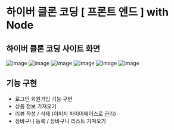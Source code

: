 # 하이버 클론 코딩 [ 프론트 엔드 ] with Node

## 하이버 클론 코딩 사이트 화면
![image](https://user-images.githubusercontent.com/87432361/175252438-3238d938-7141-4547-9a97-1db412622a73.png)
![image](https://user-images.githubusercontent.com/87432361/175252998-266ddb12-bac9-47c0-86d8-aaff40388750.png)
![image](https://user-images.githubusercontent.com/87432361/175253046-070be80c-1660-4820-98b8-f2494d87f4fa.png)
![image](https://user-images.githubusercontent.com/87432361/175253161-183aa498-2dec-4f28-babe-26c75fe925ce.png)
![image](https://user-images.githubusercontent.com/87432361/175253189-e5ed020c-39bb-42f3-bfaa-ab4abed9bb90.png)
![image](https://user-images.githubusercontent.com/87432361/175253378-5e8e45f8-acc0-4f6a-b8ca-1f5218c5caf5.png)

## 기능 구현

- 로그인 회원가입 기능 구현 
- 상품 정보 가져오기
- 리뷰 작성 / 삭제 (이미지 파이어베이스로 관리)
- 장바구니 등록 / 장바구니 리스트 가져오기
 
